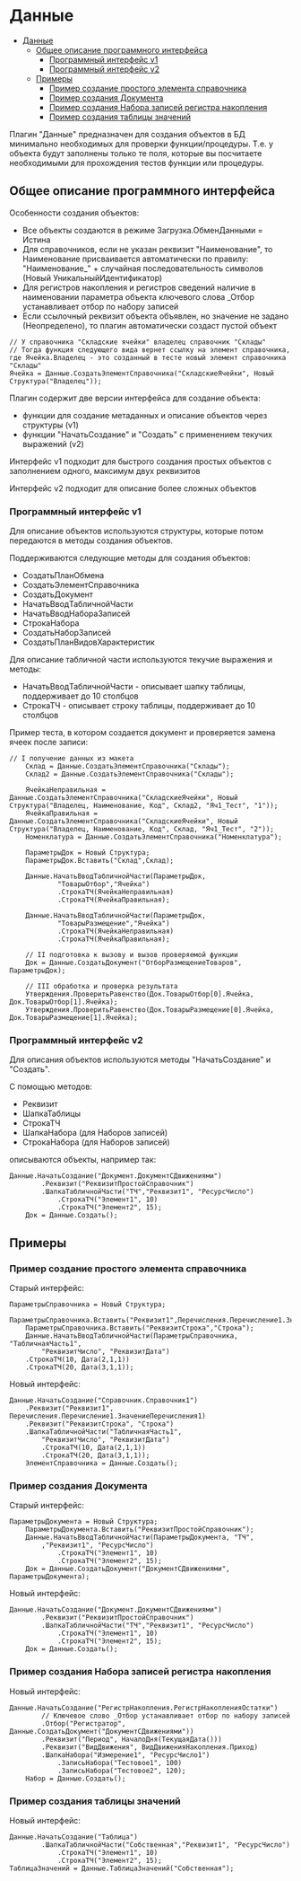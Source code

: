 # Данные 

- [Данные](#%D0%B7%D0%B0%D0%B3%D0%BB%D1%83%D1%88%D0%BA%D0%B8)
  - [Общее описание программного интерфейса](#%D0%BE%D0%B1%D1%89%D0%B5%D0%B5-%D0%BE%D0%BF%D0%B8%D1%81%D0%B0%D0%BD%D0%B8%D0%B5-%D0%BF%D1%80%D0%BE%D0%B3%D1%80%D0%B0%D0%BC%D0%BC%D0%BD%D0%BE%D0%B3%D0%BE-%D0%B8%D0%BD%D1%82%D0%B5%D1%80%D1%84%D0%B5%D0%B9%D1%81%D0%B0)
    - [Программный интерфейс v1](#%D0%BF%D1%80%D0%BE%D0%B3%D1%80%D0%B0%D0%BC%D0%BC%D0%BD%D1%8B%D0%B9-%D0%B8%D0%BD%D1%82%D0%B5%D1%80%D1%84%D0%B5%D0%B9%D1%81-v1)
    - [Программный интерфейс v2](#%D0%BF%D1%80%D0%BE%D0%B3%D1%80%D0%B0%D0%BC%D0%BC%D0%BD%D1%8B%D0%B9-%D0%B8%D0%BD%D1%82%D0%B5%D1%80%D1%84%D0%B5%D0%B9%D1%81-v2)
  - [Примеры](#%D0%BF%D1%80%D0%B8%D0%BC%D0%B5%D1%80%D1%8B)
    - [Пример создание простого элемента справочника](#%D0%BF%D1%80%D0%B8%D0%BC%D0%B5%D1%80-%D1%81%D0%BE%D0%B7%D0%B4%D0%B0%D0%BD%D0%B8%D0%B5-%D0%BF%D1%80%D0%BE%D1%81%D1%82%D0%BE%D0%B3%D0%BE-%D1%8D%D0%BB%D0%B5%D0%BC%D0%B5%D0%BD%D1%82%D0%B0-%D1%81%D0%BF%D1%80%D0%B0%D0%B2%D0%BE%D1%87%D0%BD%D0%B8%D0%BA%D0%B0)
    - [Пример создания Документа](#%D0%BF%D1%80%D0%B8%D0%BC%D0%B5%D1%80-%D1%81%D0%BE%D0%B7%D0%B4%D0%B0%D0%BD%D0%B8%D1%8F-%D0%B4%D0%BE%D0%BA%D1%83%D0%BC%D0%B5%D0%BD%D1%82%D0%B0)
    - [Пример создания Набора записей регистра накопления](#%D0%BF%D1%80%D0%B8%D0%BC%D0%B5%D1%80-%D1%81%D0%BE%D0%B7%D0%B4%D0%B0%D0%BD%D0%B8%D1%8F-%D0%BD%D0%B0%D0%B1%D0%BE%D1%80%D0%B0-%D0%B7%D0%B0%D0%BF%D0%B8%D1%81%D0%B5%D0%B9-%D1%80%D0%B5%D0%B3%D0%B8%D1%81%D1%82%D1%80%D0%B0-%D0%BD%D0%B0%D0%BA%D0%BE%D0%BF%D0%BB%D0%B5%D0%BD%D0%B8%D1%8F)
    - [Пример создания таблицы значений](#%D0%BF%D1%80%D0%B8%D0%BC%D0%B5%D1%80-%D1%81%D0%BE%D0%B7%D0%B4%D0%B0%D0%BD%D0%B8%D1%8F-%D1%82%D0%B0%D0%B1%D0%BB%D0%B8%D1%86%D1%8B-%D0%B7%D0%BD%D0%B0%D1%87%D0%B5%D0%BD%D0%B8%D0%B9)

Плагин "Данные" предназначен для создания объектов в БД минимально необходимых для проверки функции/процедуры. Т.е. у объекта будут заполнены только те поля, которые вы посчитаете необходимыми для прохождения тестов функции или процедуры.

## Общее описание программного интерфейса

Особенности создания объектов:

* Все объекты создаются в режиме Загрузка.ОбменДанными = Истина
* Для справочников, если не указан реквизит "Наименование", то Наименование присваивается автоматически по правилу: "Наименование_" + случайная последовательность символов (Новый УникальныйИдентификатор)
* Для регистров накопления и регистров сведений наличие в наименовании параметра объекта ключевого слова _Отбор устанавливает отбор по набору записей
* Если ссылочный реквизит объекта объявлен, но значение не задано (Неопределено), то плагин автоматически создаст пустой объект

```bsl
// У справочника "Складские ячейки" владелец справочник "Склады"
// Тогда функция следующего вида вернет ссылку на элемент справочника, где Ячейка.Владелец - это созданный в тесте новый элемент справочника "Склады"
Ячейка = Данные.СоздатьЭлементСправочника("СкладскиеЯчейки", Новый Структура("Владелец"));
```

Плагин содержит две версии интерфейса для создание объекта:

- функции для создание метаданных и описание объектов через структуры (v1)
- функции "НачатьСоздание" и "Создать" с применением текучих выражений (v2)

Интерфейс v1 подходит для быстрого создания простых объектов с заполнением одного, максимум двух реквизитов

Интерфейс v2 подходит для описание более сложных объектов

### Программный интерфейс v1

Для описание объектов используются структуры, которые потом передаются в методы создания объектов.

Поддерживаются следующие методы для создания объектов:

* СоздатьПланОбмена
* СоздатьЭлементСправочника
* СоздатьДокумент
* НачатьВводТабличнойЧасти
* НачатьВводНабораЗаписей
* СтрокаНабора
* СоздатьНаборЗаписей
* СоздатьПланВидовХарактеристик

Для описание табличной части используются текучие выражения и методы:

* НачатьВводТабличнойЧасти - описывает шапку таблицы, поддерживает до 10 столбцов
* СтрокаТЧ - описывает строку таблицы, поддерживает до 10 столбцов

Пример теста, в котором создается документ и проверяется замена ячеек после записи:

```bsl
// I получение данных из макета
	Склад = Данные.СоздатьЭлементСправочника("Склады");
	Склад2 = Данные.СоздатьЭлементСправочника("Склады");
	
	ЯчейкаНеправильная = Данные.СоздатьЭлементСправочника("СкладскиеЯчейки", Новый Структура("Владелец, Наименование, Код", Склад2, "Яч1_Тест", "1"));
	ЯчейкаПравильная = Данные.СоздатьЭлементСправочника("СкладскиеЯчейки", Новый Структура("Владелец, Наименование, Код", Склад, "Яч1_Тест", "2"));
	Номенклатура = Данные.СоздатьЭлементСправочника("Номенклатура");
	
	ПараметрыДок = Новый Структура;
	ПараметрыДок.Вставить("Склад",Склад);
	
	Данные.НачатьВводТабличнойЧасти(ПараметрыДок,
			"ТоварыОтбор","Ячейка")
	        .СтрокаТЧ(ЯчейкаНеправильная)
			.СтрокаТЧ(ЯчейкаПравильная);
			
	Данные.НачатьВводТабличнойЧасти(ПараметрыДок,
			"ТоварыРазмещение","Ячейка")
	        .СтрокаТЧ(ЯчейкаНеправильная)
			.СтрокаТЧ(ЯчейкаПравильная);
			
	// II подготовка к вызову и вызов проверяемой функции
	Док = Данные.СоздатьДокумент("ОтборРазмещениеТоваров", ПараметрыДок);

	// III обработка и проверка результата
	Утверждения.ПроверитьРавенство(Док.ТоварыОтбор[0].Ячейка, Док.ТоварыОтбор[1].Ячейка);
	Утверждения.ПроверитьРавенство(Док.ТоварыРазмещение[0].Ячейка, Док.ТоварыРазмещение[1].Ячейка);
```

### Программный интерфейс v2

Для описания объектов используются методы "НачатьСоздание" и "Создать".

С помощью методов:

* Реквизит
* ШапкаТаблицы
* СтрокаТЧ
* ШапкаНабора (для Наборов записей)
* СтрокаНабора (для Наборов записей)

описываются объекты, например так:

```bsl
Данные.НачатьСоздание("Документ.ДокументСДвижениями")
		.Реквизит("РеквизитПростойСправочник")
		.ШапкаТабличнойЧасти("ТЧ","Реквизит1", "РесурсЧисло")
			.СтрокаТЧ("Элемент1", 10)
			.СтрокаТЧ("Элемент2", 15);
	Док = Данные.Создать();
```

## Примеры

### Пример создание простого элемента справочника

Старый интерфейс:

```bsl
ПараметрыСправочника = Новый Структура;
	ПараметрыСправочника.Вставить("Реквизит1",Перечисления.Перечисление1.ЗначениеПеречисления1);
	ПараметрыСправочника.Вставить("РеквизитСтрока","Строка");
	Данные.НачатьВводТабличнойЧасти(ПараметрыСправочника, "ТабличнаяЧасть1",
		"РеквизитЧисло", "РеквизитДата")
	.СтрокаТЧ(10, Дата(2,1,1))
	.СтрокаТЧ(20, Дата(3,1,1));

```

Новый интерфейс:

```bsl
Данные.НачатьСоздание("Справочник.Справочник1")
	.Реквизит("Реквизит1", Перечисления.Перечисление1.ЗначениеПеречисления1)
	.Реквизит("РеквизитСтрока", "Строка")
	.ШапкаТабличнойЧасти("ТабличнаяЧасть1",
		"РеквизитЧисло", "РеквизитДата")
		.СтрокаТЧ(10, Дата(2,1,1))
		.СтрокаТЧ(20, Дата(3,1,1));
	ЭлементСправочника = Данные.Создать();
```

### Пример создания Документа

Старый интерфейс:

```bsl
ПараметрыДокумента = Новый Структура;
	ПараметрыДокумента.Вставить("РеквизитПростойСправочник");
	Данные.НачатьВводТабличнойЧасти(ПараметрыДокумента, "ТЧ",
		,"Реквизит1", "РесурсЧисло")
			.СтрокаТЧ("Элемент1", 10)
			.СтрокаТЧ("Элемент2", 15);
	Док = Данные.СоздатьДокумент("ДокументСДвижениями", ПараметрыДокумента);
```

Новый интерфейс:

```bsl
Данные.НачатьСоздание("Документ.ДокументСДвижениями")
		.Реквизит("РеквизитПростойСправочник")
		.ШапкаТабличнойЧасти("ТЧ","Реквизит1", "РесурсЧисло")
			.СтрокаТЧ("Элемент1", 10)
			.СтрокаТЧ("Элемент2", 15);
	Док = Данные.Создать();
```

### Пример создания Набора записей регистра накопления

Новый интерфейс:

```bsl
Данные.НачатьСоздание("РегистрНакопления.РегистрНакопленияОстатки")
        // Ключевое слово _Отбор устанавливает отбор по набору записей
		.Отбор("Регистратор", Данные.СоздатьДокумент("ДокументСДвижениями"))
		.Реквизит("Период", НачалоДня(ТекущаяДата()))
		.Реквизит("ВидДвижения", ВидДвиженияНакопления.Приход)
		.ШапкаНабора("Измерение1", "РесурсЧисло1")
			.ЗаписьНабора("Тестовое1", 100)
			.ЗаписьНабора("Тестовое2", 120);
	Набор = Данные.Создать();
```

### Пример создания таблицы значений

Новый интерфейс:

```bsl
Данные.НачатьСоздание("Таблица")
		.ШапкаТабличнойЧасти("Собственная","Реквизит1", "РесурсЧисло")
			.СтрокаТЧ("Элемент1", 10)
			.СтрокаТЧ("Элемент2", 15);
ТаблицаЗначений = Данные.ТаблицаЗначений("Собственная");
```